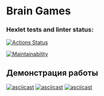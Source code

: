 # Brain Games

### Hexlet tests and linter status:
[![Actions Status](https://github.com/12PUFFS/frontend-project-44/workflows/hexlet-check/badge.svg)](https://github.com/12PUFFS/frontend-project-44/actions)

[![Maintainability](https://api.codeclimate.com/v1/badges/a9592c4020374529166b/maintainability)](https://codeclimate.com/github/12PUFFS/frontend-project-44/maintainability)

## Демонстрация работы

[![asciicast](https://asciinema.org/a/T9ST7uoYeyjidH5L3A9bLnyrM.svg)](https://asciinema.org/a/T9ST7uoYeyjidH5L3A9bLnyrM)
[![asciicast](https://asciinema.org/a/1wNbVR5amddoVnSuVACjJvP8D.svg)](https://asciinema.org/a/1wNbVR5amddoVnSuVACjJvP8D)
[![asciicast](https://asciinema.org/a/7nRKbnJ4ThWCaZMpEdWMQUCyu.svg)](https://asciinema.org/a/7nRKbnJ4ThWCaZMpEdWMQUCyu)